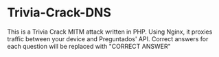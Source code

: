 # Trivia-Crack-DNS
This is a Trivia Crack MITM attack written in PHP. Using Nginx, it proxies traffic between your device and Preguntados' API. Correct answers for each question will be replaced with "CORRECT ANSWER"
